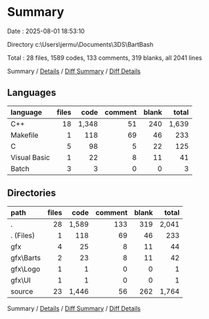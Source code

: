 # Summary

Date : 2025-08-01 18:53:10

Directory c:\\Users\\jermu\\Documents\\3DS\\BartBash

Total : 28 files,  1589 codes, 133 comments, 319 blanks, all 2041 lines

Summary / [Details](details.md) / [Diff Summary](diff.md) / [Diff Details](diff-details.md)

## Languages
| language | files | code | comment | blank | total |
| :--- | ---: | ---: | ---: | ---: | ---: |
| C++ | 18 | 1,348 | 51 | 240 | 1,639 |
| Makefile | 1 | 118 | 69 | 46 | 233 |
| C | 5 | 98 | 5 | 22 | 125 |
| Visual Basic | 1 | 22 | 8 | 11 | 41 |
| Batch | 3 | 3 | 0 | 0 | 3 |

## Directories
| path | files | code | comment | blank | total |
| :--- | ---: | ---: | ---: | ---: | ---: |
| . | 28 | 1,589 | 133 | 319 | 2,041 |
| . (Files) | 1 | 118 | 69 | 46 | 233 |
| gfx | 4 | 25 | 8 | 11 | 44 |
| gfx\\Barts | 2 | 23 | 8 | 11 | 42 |
| gfx\\Logo | 1 | 1 | 0 | 0 | 1 |
| gfx\\UI | 1 | 1 | 0 | 0 | 1 |
| source | 23 | 1,446 | 56 | 262 | 1,764 |

Summary / [Details](details.md) / [Diff Summary](diff.md) / [Diff Details](diff-details.md)